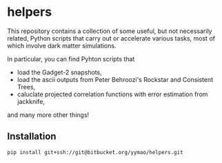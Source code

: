 # helpers

This repository contains a collection of some useful, but not necessarily related, Python scripts that carry out or accelerate various tasks, most of which involve dark matter simulations.

In particular, you can find Pyhton scripts that

- load the Gadget-2 snapshots,
- load the ascii outputs from Peter Behroozi's Rockstar and Consistent Trees,
- caluclate projected correlation functions with error estimation from jackknife,

and many more other things!


## Installation

    pip install git+ssh://git@bitbucket.org/yymao/helpers.git


